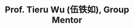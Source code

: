 ---
# Display name
title: Prof. Tieru Wu (伍铁如), Group Mentor
home_page: https://sai.jlu.edu.cn/info/1094/3443.htm

# Is this the primary user of the site?
superuser: false

user_groups: ["Faculty"]

role: Professor

organizations:
- name:  School of Artificial Intelligence <br> School of Mathematics

interests:


highlight_name: false
---
